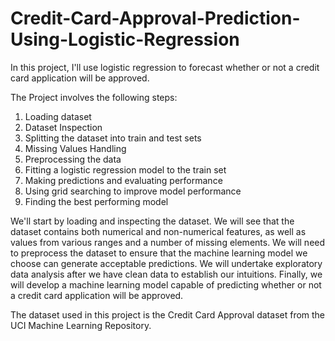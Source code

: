 # Credit-Card-Approval-Prediction-Using-Logistic-Regression
In this project, I'll use logistic regression to forecast whether or not a credit card application will be approved.

The Project involves the following steps:
1. Loading dataset
2. Dataset Inspection
3. Splitting the dataset into train and test sets
4. Missing Values Handling
5. Preprocessing the data
6. Fitting a logistic regression model to the train set
7. Making predictions and evaluating performance
8. Using grid searching to improve model performance
9. Finding the best performing model

We'll start by loading and inspecting the dataset.
We will see that the dataset contains both numerical and non-numerical features, as well as values from various ranges and a number of missing elements.
We will need to preprocess the dataset to ensure that the machine learning model we choose can generate acceptable predictions.
We will undertake exploratory data analysis after we have clean data to establish our intuitions.
Finally, we will develop a machine learning model capable of predicting whether or not a credit card application will be approved.

The dataset used in this project is the Credit Card Approval dataset from the UCI Machine Learning Repository.
